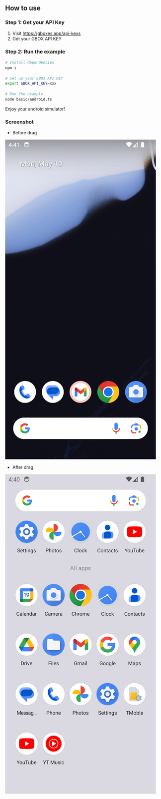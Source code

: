 ## How to use

### Step 1: Get your API Key
1. Visit https://gboxes.app/api-keys
2. Get your GBOX API KEY

### Step 2: Run the example
```bash
# Install dependencies
npm i

# Set up your GBOX API KEY
export GBOX_API_KEY=xxx

# Run the example
node basic/android.ts
```

Enjoy your android simulator!

### Screenshot

- Before drag

![Before Drag](before_drag.png)

- After drag

![After Drag](after_drag.png)